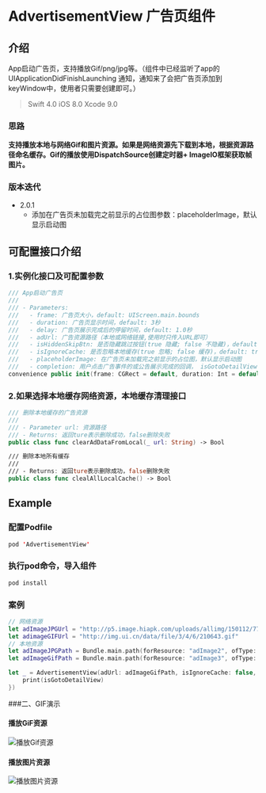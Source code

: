 # AdvertisementView 广告页组件
## 介绍
App启动广告页，支持播放Gif/png/jpg等。（组件中已经监听了app的 UIApplicationDidFinishLaunching 通知，通知来了会把广告页添加到keyWindow中，使用者只需要创建即可。）


> Swift 4.0
> iOS 8.0
> Xcode 9.0
> 

### 思路
**支持播放本地与网络Gif和图片资源。如果是网络资源先下载到本地，根据资源路径命名缓存。Gif的播放使用DispatchSource创建定时器+ ImageIO框架获取帧图片。**

### **版本迭代**
- 2.0.1
    -  添加在广告页未加载完之前显示的占位图参数：placeholderImage，默认显示启动图

## 可配置接口介绍

### 1.实例化接口及可配置参数

```Swift
/// App启动广告页
///
/// - Parameters:
///   - frame: 广告页大小，default: UIScreen.main.bounds
///   - duration: 广告页显示时间，default: 3秒
///   - delay: 广告页展示完成后的停留时间，default: 1.0秒
///   - adUrl: 广告资源路径（本地或网络链接,使用时只传入URL即可）
///   - isHiddenSkipBtn: 是否隐藏跳过按钮(true 隐藏; false 不隐藏)，default: false
///   - isIgnoreCache: 是否忽略本地缓存(true 忽略; false 缓存)，default: true
///   - placeholderImage: 在广告页未加载完之前显示的占位图，默认显示启动图
///   - completion: 用户点击广告事件的或公告展示完成的回调， isGotoDetailView 为ture表示点击了公告详情
convenience public init(frame: CGRect = default, duration: Int = default, delay: Double = default, adUrl: String, isHiddenSkipBtn: Bool = default, isIgnoreCache: Bool = default, placeholderImage: UIImage?, completion: @escaping (_ isGotoDetailView: Bool) -> ())
```

### 2.如果选择本地缓存网络资源，本地缓存清理接口

```Swift
/// 删除本地缓存的广告资源
///
/// - Parameter url: 资源路径
/// - Returns: 返回ture表示删除成功，false删除失败
public class func clearAdDataFromLocal(_ url: String) -> Bool

/// 删除本地所有缓存
///
/// - Returns: 返回ture表示删除成功，false删除失败
public class func clealAllLocalCache() -> Bool
```

## Example

### 配置Podfile

```Swift
pod 'AdvertisementView'
```

### 执行pod命令，导入组件

```Swift
pod install
```
### 案例

```Swift
// 网络资源
let adImageJPGUrl = "http://p5.image.hiapk.com/uploads/allimg/150112/7730-150112143S3.jpg"
let adimageGIFUrl = "http://img.ui.cn/data/file/3/4/6/210643.gif"
// 本地资源
let adImageJPGPath = Bundle.main.path(forResource: "adImage2", ofType: "jpg") ?? ""
let adImageGifPath = Bundle.main.path(forResource: "adImage3", ofType: "gif") ?? ""

let _ = AdvertisementView(adUrl: adImageGifPath, isIgnoreCache: false, placeholderImage: nil, completion: { (isGotoDetailView) in
    print(isGotoDetailView)
})
```

###二、GIF演示

#### 播放GiF资源

![播放Gif资源](http://upload-images.jianshu.io/upload_images/877439-622f6ac4decbc009.gif?imageMogr2/auto-orient/strip%7CimageView2/2/w/1240)


#### 播放图片资源

![播放图片资源](http://upload-images.jianshu.io/upload_images/877439-39885f0571c6e3b7.gif?imageMogr2/auto-orient/strip%7CimageView2/2/w/1240)
